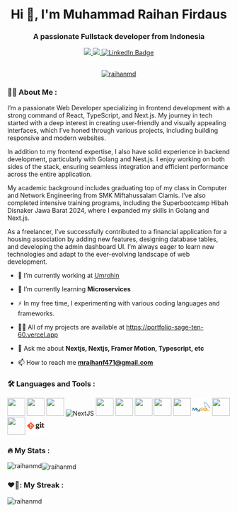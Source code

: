 <h1 align="center">Hi 👋, I'm Muhammad Raihan Firdaus</h1>
<h3 align="center">A passionate Fullstack developer from Indonesia</h3>

<div id="badges" align="center">
  <a href="https://instagram.com/_raihanmd" target="__blank">
  <img src="https://img.shields.io/badge/Instagram-E4405F?style=for-the-badge&logo=instagram&logoColor=white"/>
  </a>
  <a href="https://www.youtube.com/channel/UCT4aPXZrfCaKjYMCSGqUUEQ" target="__blank">
  <img src="https://img.shields.io/badge/YouTube-red?style=for-the-badge&logo=youtube&logoColor=white"/>
  </a>
  <a href="https://www.linkedin.com/in/raihanmddd/">
  <img src="https://img.shields.io/badge/LinkedIn-blue?style=for-the-badge&logo=linkedin&logoColor=white" alt="LinkedIn Badge"/>
  </a>
</div>

<div align="center">
  <img src="https://komarev.com/ghpvc/?username=raihanmd&style=flat-square&color=blue" alt=""/>
  <p align="center"> <a href="https://github.com/ryo-ma/github-profile-trophy"><img src="https://github-profile-trophy.vercel.app/?username=raihanmd" alt="raihanmd" /></a></p>
</div>

### :man_technologist: About Me :

I’m a passionate Web Developer specializing in frontend development with a strong command of React, TypeScript, and Next.js. My journey in tech started with a deep interest in creating user-friendly and visually appealing interfaces, which I’ve honed through various projects, including building responsive and modern websites.

In addition to my frontend expertise, I also have solid experience in backend development, particularly with Golang and Nest.js. I enjoy working on both sides of the stack, ensuring seamless integration and efficient performance across the entire application.

My academic background includes graduating top of my class in Computer and Network Engineering from SMK Miftahussalam Ciamis. I’ve also completed intensive training programs, including the Superbootcamp Hibah Disnaker Jawa Barat 2024, where I expanded my skills in Golang and Next.js.

As a freelancer, I’ve successfully contributed to a financial application for a housing association by adding new features, designing database tables, and developing the admin dashboard UI. I’m always eager to learn new technologies and adapt to the ever-evolving landscape of web development.




<!-- <p align="left"> <a href="https://twitter.com/suthiono_irfan" target="blank"><img src="https://img.shields.io/twitter/follow/suthiono_irfan?logo=twitter&style=for-the-badge" alt="suthiono_irfan" /></a> </p> -->

- 🔭 I’m currently working at  <a href="https://umroh.in" target="__blank">Umrohin<a/>
- 🌱 I’m currently learning **Microservices**

- ⚡ In my free time, I experimenting with various coding languages and frameworks.
<!-- - 👯 I’m looking to collaborate on [NanamiGPT](https://nanami.irfanks.site)

- 🤝 I’m looking for help with [NanamiGPT](https://nanami.irfanks.site) -->

- 👨‍💻 All of my projects are available at <a href="https://portfolio-sage-ten-60.vercel.app" target="__blank">https://portfolio-sage-ten-60.vercel.app<a/>

- 💬 Ask me about **Nextjs, Nextjs, Framer Motion, Typescript, etc**

- 📫 How to reach me **mraihanf471@gmail.com**

### :hammer_and_wrench: Languages and Tools :
<div>
  <img src="https://cdn.jsdelivr.net/gh/devicons/devicon@latest/icons/typescript/typescript-original.svg" width="40" height="40"/>
  <img src="https://cdn.jsdelivr.net/gh/devicons/devicon@latest/icons/tailwindcss/tailwindcss-original.svg" width="40" height="40"/>
  <img src="https://cdn.jsdelivr.net/gh/devicons/devicon@latest/icons/react/react-original.svg" width="40" height="40"/>
  <img src="https://cdn.jsdelivr.net/gh/devicons/devicon/icons/nextjs/nextjs-original-wordmark.svg" title="NextJS" alt="NextJS" width="40"/>
  <img src="https://cdn.jsdelivr.net/gh/devicons/devicon@latest/icons/trpc/trpc-original.svg" width="40" height="40"/>
  <img src="https://cdn.jsdelivr.net/gh/devicons/devicon@latest/icons/nestjs/nestjs-original.svg" width="40" height="40"/>
  <img src="https://cdn.jsdelivr.net/gh/devicons/devicon@latest/icons/prisma/prisma-original.svg" width="40" height="40"/>
  <img src="https://cdn.jsdelivr.net/gh/devicons/devicon/icons/php/php-original.svg" width="40" height="40"/>
  <img src="https://cdn.jsdelivr.net/gh/devicons/devicon/icons/go/go-original-wordmark.svg" width="40" height="40"/>
  <img src="https://github.com/devicons/devicon/blob/master/icons/mysql/mysql-original-wordmark.svg" title="MySQL"  alt="MySQL" width="40" height="40"/>
  <img src="https://cdn.jsdelivr.net/gh/devicons/devicon@latest/icons/bun/bun-original.svg" width="40" height="40"/>
  <img src="https://cdn.jsdelivr.net/gh/devicons/devicon@latest/icons/nodejs/nodejs-original.svg" width="40" height="40"/>
  <img src="https://github.com/devicons/devicon/blob/master/icons/git/git-original-wordmark.svg" title="Git" **alt="Git" width="40" height="40"/>
</div>

### :fire: My Stats :
<div>
  <img align="left" src="https://github-readme-stats.vercel.app/api/top-langs?username=raihanmd&show_icons=true&locale=en&layout=compact" alt="raihanmd" />

  <img align="center" src="https://github-readme-stats.vercel.app/api?username=raihanmd&show_icons=true&locale=en" alt="raihanmd" />
</div>

### ❤️‍🔥: My Streak :
<div>
  <img align="center" src="https://github-readme-streak-stats.herokuapp.com/?user=raihanmd&" alt="raihanmd" />
</div>

